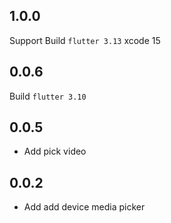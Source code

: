 ## 1.0.0

Support Build `flutter 3.13` xcode 15

## 0.0.6

Build `flutter 3.10`

## 0.0.5

+ Add pick video
## 0.0.2

* Add add device media picker

